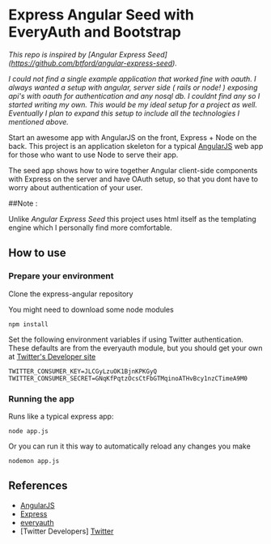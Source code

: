 # Express Angular Seed with EveryAuth and Bootstrap


_This repo is inspired by [Angular Express Seed] (https://github.com/btford/angular-express-seed)._

_I could not find a single example application that worked fine with oauth. I always wanted a setup with
angular, server side ( rails or node! ) exposing api's with oauth for authentication and any nosql db. I couldnt find any
so I started writing my own. This would be my ideal setup for a project as well. Eventually I plan to expand this setup to
include all the technologies I mentioned above._

Start an awesome app with AngularJS on the front, Express + Node on the back. This project is an
application skeleton for a typical [AngularJS][AngularJS] web app for those who want
to use Node to serve their app.

The seed app shows how to wire together Angular client-side components with Express on the server and have OAuth setup, so that you dont have to worry about
authentication of your user.

##Note :

Unlike _Angular Express Seed_ this project uses html itself as the templating engine which I personally find more comfortable.

## How to use

### Prepare your environment

Clone the express-angular repository

You might need to download some node modules

    npm install

Set the following environment variables if using Twitter authentication.  These defaults are from the everyauth module, but you should get your own at [Twitter's Developer site][Twitter]

    TWITTER_CONSUMER_KEY=JLCGyLzuOK1BjnKPKGyQ
    TWITTER_CONSUMER_SECRET=GNqKfPqtzOcsCtFbGTMqinoATHvBcy1nzCTimeA9M0


### Running the app

Runs like a typical express app:

    node app.js
    
Or you can run it this way to automatically reload any changes you make

    nodemon app.js

## References

* [AngularJS][AngularJS]
* [Express][Express]
* [everyauth][everyauth]
* [Twitter Developers] [Twitter]

[AngularJS]: http://angularjs.org/ "AngularJS"
[Express]: http://expressjs.com/ "Express"
[everyauth]: https://github.com/bnoguchi/everyauth "everyauth"
[Twitter]: https://dev.twitter.com "Twitter Developers"
